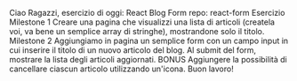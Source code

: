 Ciao Ragazzi,
esercizio di oggi: React Blog Form
repo: react-form
Esercizio
Milestone 1
Creare una pagina che visualizzi una lista di articoli (createla voi, va bene un semplice array di stringhe), mostrandone solo il titolo.
Milestone 2
Aggiungiamo in pagina un semplice form con un campo input in cui inserire il titolo di un nuovo articolo del blog. Al submit del form, mostrare la lista degli articoli aggiornati.
BONUS
Aggiungere la possibilità di cancellare ciascun articolo utilizzando un'icona.
Buon lavoro!
